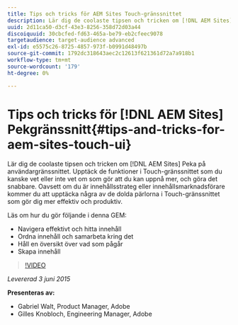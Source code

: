 ```yaml
---
title: Tips och tricks för AEM Sites Touch-gränssnittet
description: Lär dig de coolaste tipsen och tricken om [!DNL AEM Sites] Peka på användargränssnittet. Upptäck de funktioner i Touch-gränssnittet som du kanske vet eller inte vet om som gör att du kan uppnå mer, och göra det snabbare. Oavsett om du är innehållsstrateg eller innehållsmarknadsförare kommer du att upptäcka några av de dolda pärlorna i Touch-gränssnittet som gör dig mer effektiv och produktiv.
uuid: 2d11ca50-d3cf-43e3-8256-358d72d03a44
discoiquuid: 30cbcfed-fd63-465a-be79-eb2cfeec9078
targetaudience: target-audience advanced
exl-id: e5575c26-8725-4857-973f-b0991d48497b
source-git-commit: 1792dc318643aec2c12613f621361d72a7a918b1
workflow-type: tm+mt
source-wordcount: '179'
ht-degree: 0%

---
```


# Tips och tricks för [!DNL AEM Sites] Pekgränssnitt{#tips-and-tricks-for-aem-sites-touch-ui}

Lär dig de coolaste tipsen och tricken om [!DNL AEM Sites] Peka på användargränssnittet. Upptäck de funktioner i Touch-gränssnittet som du kanske vet eller inte vet om som gör att du kan uppnå mer, och göra det snabbare. Oavsett om du är innehållsstrateg eller innehållsmarknadsförare kommer du att upptäcka några av de dolda pärlorna i Touch-gränssnittet som gör dig mer effektiv och produktiv.

Läs om hur du gör följande i denna GEM:

* Navigera effektivt och hitta innehåll
* Ordna innehåll och samarbeta kring det
* Håll en översikt över vad som pågår
* Skapa innehåll

>[!VIDEO](https://video.tv.adobe.com/v/19377/?quality=9)

*Levererad 3 juni 2015*

**Presenteras av:**

* Gabriel Walt, Product Manager, Adobe
* Gilles Knobloch, Engineering Manager, Adobe

<!--
[Get back to the Overview](https://helpx.adobe.com/experience-manager/kt/eseminars/gems/aem-index.html)
-->
